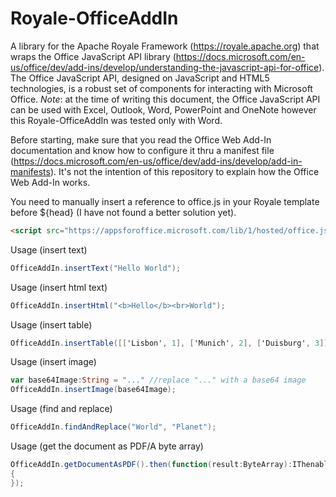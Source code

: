 # Royale-OfficeAddIn

A library for the Apache Royale Framework (https://royale.apache.org) that wraps the Office JavaScript API library (https://docs.microsoft.com/en-us/office/dev/add-ins/develop/understanding-the-javascript-api-for-office). The Office JavaScript API, designed on JavaScript and HTML5 technologies, is a robust set of components for interacting with Microsoft Office. *Note*: at the time of writing this document, the Office JavaScript API can be used with Excel, Outlook, Word, PowerPoint and OneNote however this Royale-OfficeAddIn was tested only with Word.

Before starting, make sure that you read the Office Web Add-In documentation and know how to configure it thru a manifest file (https://docs.microsoft.com/en-us/office/dev/add-ins/develop/add-in-manifests).
It's not the intention of this repository to explain how the Office Web Add-In works.

You need to manually insert a reference to office.js in your Royale template before ${head} (I have not found a better solution yet).
````html
<script src="https://appsforoffice.microsoft.com/lib/1/hosted/office.js"></script>
`````

Usage (insert text)
````actionscript
OfficeAddIn.insertText("Hello World");
`````

Usage (insert html text)
````actionscript
OfficeAddIn.insertHtml("<b>Hello</b><br>World");
`````

Usage (insert table)
````actionscript
OfficeAddIn.insertTable([['Lisbon', 1], ['Munich', 2], ['Duisburg', 3]]);
`````

Usage (insert image)
````actionscript
var base64Image:String = "..." //replace "..." with a base64 image
OfficeAddIn.insertImage(base64Image);
`````

Usage (find and replace)
````actionscript
OfficeAddIn.findAndReplace("World", "Planet");
`````

Usage (get the document as PDF/A byte array)
````actionscript
OfficeAddIn.getDocumentAsPDF().then(function(result:ByteArray):IThenable 
{ 
});
`````
